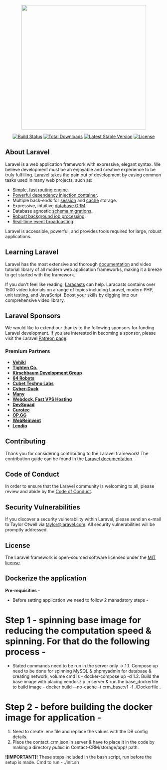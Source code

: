 <p align="center"><a href="https://laravel.com" target="_blank"><img src="https://raw.githubusercontent.com/laravel/art/master/logo-lockup/5%20SVG/2%20CMYK/1%20Full%20Color/laravel-logolockup-cmyk-red.svg" width="400"></a></p>

<p align="center">
<a href="https://travis-ci.org/laravel/framework"><img src="https://travis-ci.org/laravel/framework.svg" alt="Build Status"></a>
<a href="https://packagist.org/packages/laravel/framework"><img src="https://img.shields.io/packagist/dt/laravel/framework" alt="Total Downloads"></a>
<a href="https://packagist.org/packages/laravel/framework"><img src="https://img.shields.io/packagist/v/laravel/framework" alt="Latest Stable Version"></a>
<a href="https://packagist.org/packages/laravel/framework"><img src="https://img.shields.io/packagist/l/laravel/framework" alt="License"></a>
</p>

## About Laravel

Laravel is a web application framework with expressive, elegant syntax. We believe development must be an enjoyable and creative experience to be truly fulfilling. Laravel takes the pain out of development by easing common tasks used in many web projects, such as:

- [Simple, fast routing engine](https://laravel.com/docs/routing).
- [Powerful dependency injection container](https://laravel.com/docs/container).
- Multiple back-ends for [session](https://laravel.com/docs/session) and [cache](https://laravel.com/docs/cache) storage.
- Expressive, intuitive [database ORM](https://laravel.com/docs/eloquent).
- Database agnostic [schema migrations](https://laravel.com/docs/migrations).
- [Robust background job processing](https://laravel.com/docs/queues).
- [Real-time event broadcasting](https://laravel.com/docs/broadcasting).

Laravel is accessible, powerful, and provides tools required for large, robust applications.

## Learning Laravel

Laravel has the most extensive and thorough [documentation](https://laravel.com/docs) and video tutorial library of all modern web application frameworks, making it a breeze to get started with the framework.

If you don't feel like reading, [Laracasts](https://laracasts.com) can help. Laracasts contains over 1500 video tutorials on a range of topics including Laravel, modern PHP, unit testing, and JavaScript. Boost your skills by digging into our comprehensive video library.

## Laravel Sponsors

We would like to extend our thanks to the following sponsors for funding Laravel development. If you are interested in becoming a sponsor, please visit the Laravel [Patreon page](https://patreon.com/taylorotwell).

### Premium Partners

- **[Vehikl](https://vehikl.com/)**
- **[Tighten Co.](https://tighten.co)**
- **[Kirschbaum Development Group](https://kirschbaumdevelopment.com)**
- **[64 Robots](https://64robots.com)**
- **[Cubet Techno Labs](https://cubettech.com)**
- **[Cyber-Duck](https://cyber-duck.co.uk)**
- **[Many](https://www.many.co.uk)**
- **[Webdock, Fast VPS Hosting](https://www.webdock.io/en)**
- **[DevSquad](https://devsquad.com)**
- **[Curotec](https://www.curotec.com/services/technologies/laravel/)**
- **[OP.GG](https://op.gg)**
- **[WebReinvent](https://webreinvent.com/?utm_source=laravel&utm_medium=github&utm_campaign=patreon-sponsors)**
- **[Lendio](https://lendio.com)**

## Contributing

Thank you for considering contributing to the Laravel framework! The contribution guide can be found in the [Laravel documentation](https://laravel.com/docs/contributions).

## Code of Conduct

In order to ensure that the Laravel community is welcoming to all, please review and abide by the [Code of Conduct](https://laravel.com/docs/contributions#code-of-conduct).

## Security Vulnerabilities

If you discover a security vulnerability within Laravel, please send an e-mail to Taylor Otwell via [taylor@laravel.com](mailto:taylor@laravel.com). All security vulnerabilities will be promptly addressed.

## License

The Laravel framework is open-sourced software licensed under the [MIT license](https://opensource.org/licenses/MIT).

## Dockerize the application

<!-- 1. Create the docker network - docker network create crm-net
2. Create the volume - docker volume create crm-vol
3. Pull the Docker image of Mysql of version 8.0.30 - docker pull mysql:8.0.30 and run the database in the network - docker run -d --name crm-db -v crm-vol:/var/lib/mysql --network crm-net -e MYSQL_ROOT_PASSWORD=dashcrm@123 mysql:8.0.30
4. Note the IP of Mysql container spinned - docker container inspect crm-db
5. Create the database in the DB container - docker exec -ti crm-db bash
# mysql -u root -p
> CREATE DATABASE laravel;
> SHOW DATABASES;
> USE laravel;
6. Copy the content of .env.example into .env and edit the connection details of Mysql.
7. Add the docker file in the repo.
8. Build the docker file - docker build -t crm_app:v4 -f ./Dockerfile .
9. Spin the container using image generated - docker run -d -p 8000:8000 --name crm-app --network crm-net crm_app:v1
10. Enter into the container - docker exec -it crm-app bash & generate the key for artisan - php artisan key:generate -->


**Pre-requisities** -
- Before setting application we need to follow 2 manadatory steps -

# Step 1 - spinning base image for reducing the computation speed & spinning. For that do the following process -

- Stated commands need to be run in the server only ->
    1.1. Compose up need to be done for spinning MySQL & phpmyadmin for database & creating network, volume cmd is - docker-compose up -d
    1.2. Build the base image with placing vendor.zip in server & run the base_dockerfile to build image - docker build --no-cache -t crm_base:v1 -f ./Dockerfile . 

# Step 2 - before building the docker image for application -

1. Need to create .env file and replace the values with the DB config details.
2. Place the contact_crm.json in server & have to place it in the code by making a directory *public* in Contact-CRM/storage/app/ path.

**![IMPORTANT]!** These steps included in the bash script, run before the setup is made. Cmd to run - ./init.sh